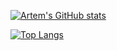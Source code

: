 [![Artem's GitHub stats](https://github-readme-stats.vercel.app/api?username=postatum&count_private=true)](https://github.com/anuraghazra/github-readme-stats)

[![Top Langs](https://github-readme-stats.vercel.app/api/top-langs/?username=postatum&count_private=true&layout=compact)](https://github.com/anuraghazra/github-readme-stats)
